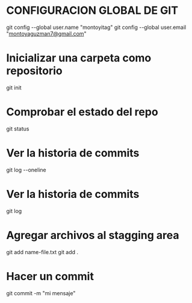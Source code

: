 # CONFIGURACION GLOBAL DE GIT
git config --global user.name "montoyitag"
git config --global user.email "montoyaguzman7@gmail.com"

# Inicializar una carpeta como repositorio
git init

# Comprobar el estado del repo
git status

# Ver la historia de commits
git log --oneline

# Ver la historia de commits
git log

# Agregar archivos al stagging area
git add name-file.txt
git add .

# Hacer un commit
git commit -m "mi mensaje"

# 